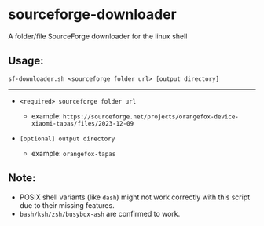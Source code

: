 # sourceforge-downloader

A folder/file SourceForge downloader for the linux shell

## Usage:
```shell
sf-downloader.sh <sourceforge folder url> [output directory]
```

---

- `<required> sourceforge folder url`
    - example: `https://sourceforge.net/projects/orangefox-device-xiaomi-tapas/files/2023-12-09`

- `[optional] output directory`
    - example: `orangefox-tapas`

## Note:
- POSIX shell variants (like `dash`) might not work correctly with this script due to their missing features.
- `bash/ksh/zsh/busybox-ash` are confirmed to work.
